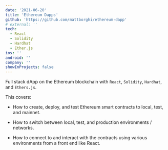 ```yaml
---
date: '2021-06-20'
title: 'Ethereum Dapps'
github: 'https://github.com/mattborghi/ethereum-dapp'
# external: ''
tech:
  - React
  - Solidity
  - Hardhat
  - Ether.js
ios: ''
android: ''
company: ''
showInProjects: false
---
```


Full stack dApp on the Ethereum blockchain with `React`, `Solidity`, `Hardhat`, and `Ethers.js`.

This covers:

- How to create, deploy, and test Ethereum smart contracts to local, test, and mainnet.

- How to switch between local, test, and production environments / networks.

- How to connect to and interact with the contracts using various environments from a front end like React.
